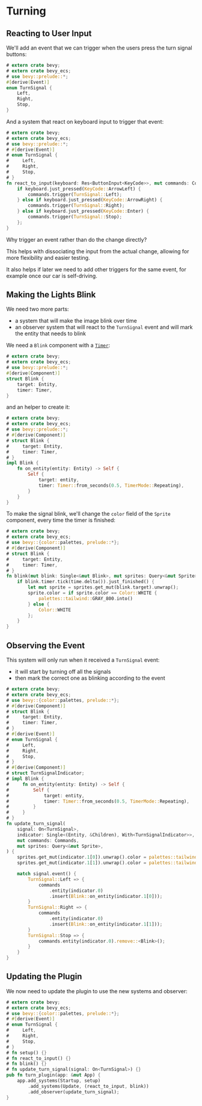 # Turning

## Reacting to User Input

We'll add an event that we can trigger when the users press the turn signal buttons:

```rust
# extern crate bevy;
# extern crate bevy_ecs;
# use bevy::prelude::*;
#[derive(Event)]
enum TurnSignal {
    Left,
    Right,
    Stop,
}
```

And a system that react on keyboard input to trigger that event:

```rust
# extern crate bevy;
# extern crate bevy_ecs;
# use bevy::prelude::*;
# #[derive(Event)]
# enum TurnSignal {
#     Left,
#     Right,
#     Stop,
# }
fn react_to_input(keyboard: Res<ButtonInput<KeyCode>>, mut commands: Commands) {
    if keyboard.just_pressed(KeyCode::ArrowLeft) {
        commands.trigger(TurnSignal::Left);
    } else if keyboard.just_pressed(KeyCode::ArrowRight) {
        commands.trigger(TurnSignal::Right);
    } else if keyboard.just_pressed(KeyCode::Enter) {
        commands.trigger(TurnSignal::Stop);
    };
}
```

<div class="warning">

Why trigger an event rather than do the change directly?

This helps with dissociating the input from the actual change, allowing for more flexibility and easier testing.

It also helps if later we need to add other triggers for the same event, for example once our car is self-driving.

</div>

## Making the Lights Blink

We need two more parts:

- a system that will make the image blink over time
- an observer system that will react to the `TurnSignal` event and will mark the entity that needs to blink

We need a `Blink` component with a [`Timer`](https://docs.rs/bevy/0.17.2/bevy/prelude/struct.Timer.html):

```rust
# extern crate bevy;
# extern crate bevy_ecs;
# use bevy::prelude::*;
#[derive(Component)]
struct Blink {
    target: Entity,
    timer: Timer,
}
```

and an helper to create it:

```rust
# extern crate bevy;
# extern crate bevy_ecs;
# use bevy::prelude::*;
# #[derive(Component)]
# struct Blink {
#     target: Entity,
#     timer: Timer,
# }
impl Blink {
    fn on_entity(entity: Entity) -> Self {
        Self {
            target: entity,
            timer: Timer::from_seconds(0.5, TimerMode::Repeating),
        }
    }
}
```

To make the signal blink, we'll change the `color` field of the `Sprite` component, every time the timer is finished:

```rust
# extern crate bevy;
# extern crate bevy_ecs;
# use bevy::{color::palettes, prelude::*};
# #[derive(Component)]
# struct Blink {
#     target: Entity,
#     timer: Timer,
# }
fn blink(mut blink: Single<&mut Blink>, mut sprites: Query<&mut Sprite>, time: Res<Time>) {
    if blink.timer.tick(time.delta()).just_finished() {
        let mut sprite = sprites.get_mut(blink.target).unwrap();
        sprite.color = if sprite.color == Color::WHITE {
            palettes::tailwind::GRAY_800.into()
        } else {
            Color::WHITE
        };
    }
}
```

## Observing the Event

This system will only run when it received a `TurnSignal` event:

- it will start by turning off all the signals
- then mark the correct one as blinking according to the event

```rust
# extern crate bevy;
# extern crate bevy_ecs;
# use bevy::{color::palettes, prelude::*};
# #[derive(Component)]
# struct Blink {
#     target: Entity,
#     timer: Timer,
# }
# #[derive(Event)]
# enum TurnSignal {
#     Left,
#     Right,
#     Stop,
# }
# #[derive(Component)]
# struct TurnSignalIndicator;
# impl Blink {
#     fn on_entity(entity: Entity) -> Self {
#         Self {
#             target: entity,
#             timer: Timer::from_seconds(0.5, TimerMode::Repeating),
#         }
#     }
# }
fn update_turn_signal(
    signal: On<TurnSignal>,
    indicator: Single<(Entity, &Children), With<TurnSignalIndicator>>,
    mut commands: Commands,
    mut sprites: Query<&mut Sprite>,
) {
    sprites.get_mut(indicator.1[0]).unwrap().color = palettes::tailwind::GRAY_800.into();
    sprites.get_mut(indicator.1[1]).unwrap().color = palettes::tailwind::GRAY_800.into();

    match signal.event() {
        TurnSignal::Left => {
            commands
                .entity(indicator.0)
                .insert(Blink::on_entity(indicator.1[0]));
        }
        TurnSignal::Right => {
            commands
                .entity(indicator.0)
                .insert(Blink::on_entity(indicator.1[1]));
        }
        TurnSignal::Stop => {
            commands.entity(indicator.0).remove::<Blink>();
        }
    }
}
```

## Updating the Plugin

We now need to update the plugin to use the new systems and observer:

```rust
# extern crate bevy;
# extern crate bevy_ecs;
# use bevy::{color::palettes, prelude::*};
# #[derive(Event)]
# enum TurnSignal {
#     Left,
#     Right,
#     Stop,
# }
# fn setup() {}
# fn react_to_input() {}
# fn blink() {}
# fn update_turn_signal(signal: On<TurnSignal>) {}
pub fn turn_plugin(app: &mut App) {
    app.add_systems(Startup, setup)
        .add_systems(Update, (react_to_input, blink))
        .add_observer(update_turn_signal);
}
```
